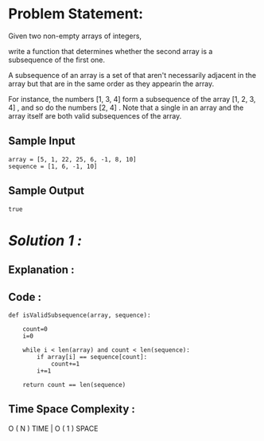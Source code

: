 # Problem Statement:

Given two non-empty arrays of integers, 

write a function that determines whether the second array is a subsequence of the first one.

A subsequence of an array is a set of that aren't necessarily adjacent in the array but that are in the same order as they appearin the array. 

For instance, the numbers [1, 3, 4] form a subsequence of the array [1, 2, 3, 4] , and so do the numbers [2, 4] . Note that a single in an array and the array itself are both valid subsequences of the array.

## Sample Input

```
array = [5, 1, 22, 25, 6, -1, 8, 10]
sequence = [1, 6, -1, 10]
```

## Sample Output

```
true
```

# *Solution 1 :*

## Explanation :

## Code :

```
def isValidSubsequence(array, sequence):
    
	count=0
	i=0
	
	while i < len(array) and count < len(sequence):
		if array[i] == sequence[count]:
			count+=1
		i+=1
			
	return count == len(sequence)
```

## Time Space Complexity :

O ( N ) TIME | O ( 1 ) SPACE